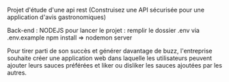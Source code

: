 Projet d'étude d'une api rest (Construisez une API sécurisée pour une application d'avis gastronomiques)

Back-end : NODEJS
pour lancer le projet : remplir le dossier .env via .env.example 
npm install => nodemon server 

Pour tirer parti de son succès et générer davantage de buzz, l'entreprise
souhaite créer une application web dans laquelle les utilisateurs peuvent ajouter
leurs sauces préférées et liker ou disliker les sauces ajoutées par les autres.
